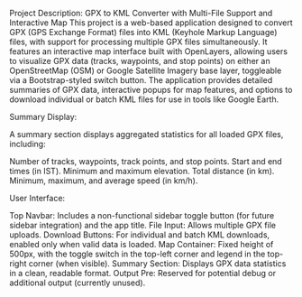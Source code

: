 Project Description: GPX to KML Converter with Multi-File Support and Interactive Map
This project is a web-based application designed to convert GPX (GPS Exchange Format) files into KML (Keyhole Markup Language) files, with support for processing multiple GPX files simultaneously. It features an interactive map interface built with OpenLayers, allowing users to visualize GPX data (tracks, waypoints, and stop points) on either an OpenStreetMap (OSM) or Google Satellite Imagery base layer, toggleable via a Bootstrap-styled switch button. The application provides detailed summaries of GPX data, interactive popups for map features, and options to download individual or batch KML files for use in tools like Google Earth.


Summary Display:

A summary section displays aggregated statistics for all loaded GPX files, including:

Number of tracks, waypoints, track points, and stop points.
Start and end times (in IST).
Minimum and maximum elevation.
Total distance (in km).
Minimum, maximum, and average speed (in km/h).


User Interface:

Top Navbar: Includes a non-functional sidebar toggle button (for future sidebar integration) and the app title.
File Input: Allows multiple GPX file uploads.
Download Buttons: For individual and batch KML downloads, enabled only when valid data is loaded.
Map Container: Fixed height of 500px, with the toggle switch in the top-left corner and legend in the top-right corner (when visible).
Summary Section: Displays GPX data statistics in a clean, readable format.
Output Pre: Reserved for potential debug or additional output (currently unused).
